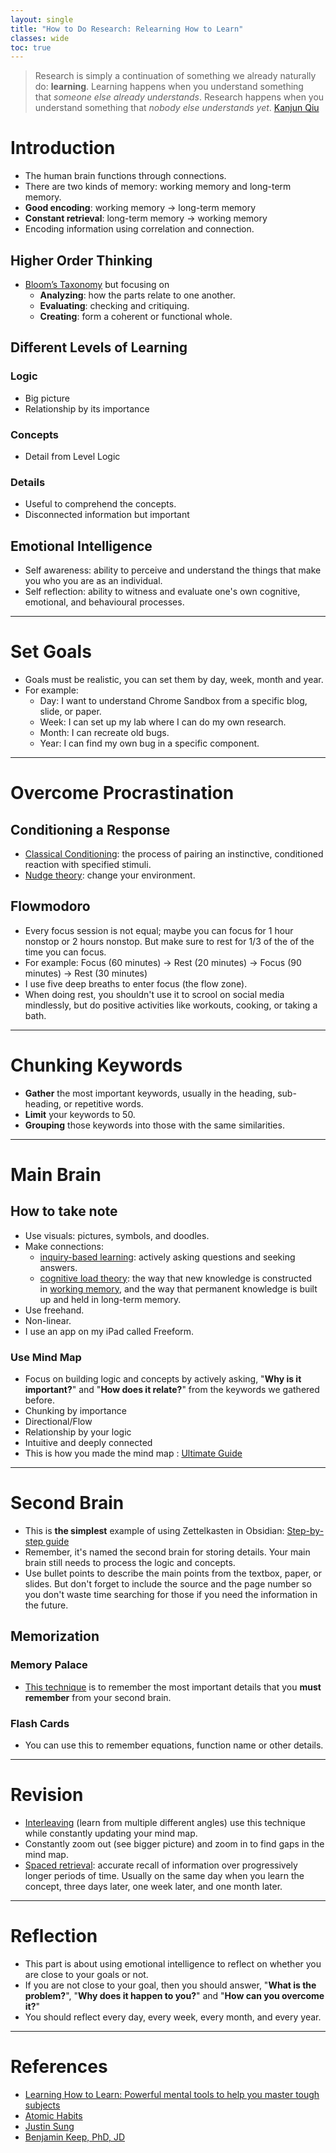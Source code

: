 ```yaml
---
layout: single
title: "How to Do Research: Relearning How to Learn"
classes: wide
toc: true
---
```


> Research is simply a continuation of something we already naturally do: **learning**.
> Learning happens when you understand something that _someone else already understands_. 
> Research happens when you understand something that _nobody else understands yet_.
> [Kanjun Qiu](https://kanjun.me/writing/research-as-understanding)

# Introduction
- The human brain functions through connections.
- There are two kinds of memory: working memory and long-term memory.
- **Good encoding**: working memory -> long-term memory
- **Constant retrieval**: long-term memory -> working memory
- Encoding information using correlation and connection.

## Higher Order Thinking
- [Bloom’s Taxonomy](https://tips.uark.edu/using-blooms-taxonomy/#:~:text=Bloom's%20Taxonomy%20is%20a%20classification%20of%20the%20different%20outcomes%20and,at%20the%20University%20of%20Chicago.) but focusing on 
	- **Analyzing**: how the parts relate to one another.
	- **Evaluating**: checking and critiquing.
	- **Creating**: form a coherent or functional whole.

## Different Levels of Learning
### Logic
- Big picture
- Relationship by its importance

### Concepts
- Detail from Level Logic

### Details
- Useful to comprehend the concepts.
- Disconnected information but important

## Emotional Intelligence
- Self awareness: ability to perceive and understand the things that make you who you are as an individual.
- Self reflection: ability to witness and evaluate one's own cognitive, emotional, and behavioural processes.

---
# Set Goals
- Goals must be realistic, you can set them by day, week, month and year.
- For example:
	- Day: I want to understand Chrome Sandbox from a specific blog, slide, or paper.
	- Week: I can set up my lab where I can do my own research.
	- Month: I can recreate old bugs.
	- Year: I can find my own bug in a specific component.

---
# Overcome Procrastination
## Conditioning a Response
- [Classical Conditioning](https://www.simplypsychology.org/classical-conditioning.html): the process of pairing an instinctive, conditioned reaction with specified stimuli.
- [Nudge theory](https://whatfix.com/blog/nudge-theory/): change your environment.

## Flowmodoro
- Every focus session is not equal; maybe you can focus for 1 hour nonstop or 2 hours nonstop. But make sure to rest for 1/3 of the of the time you can focus.
- For example: Focus (60 minutes) -> Rest (20 minutes) -> Focus (90 minutes) -> Rest (30 minutes)
- I use five deep breaths to enter focus (the flow zone).
- When doing rest, you shouldn't use it to scrool on social media mindlessly, but do positive activities like workouts, cooking, or taking a bath.

---
# Chunking Keywords
- **Gather** the most important keywords, usually in the heading, sub-heading, or repetitive words.
- **Limit** your keywords to 50.
- **Grouping** those keywords into those with the same similarities.

---
# Main Brain
## How to take note
- Use visuals: pictures, symbols, and doodles.
- Make connections: 
	- [inquiry-based learning](https://www.education.gov.au/australian-curriculum/national-stem-education-resources-toolkit/i-want-know-about-stem-education/what-works-best-when-teaching-stem/inquiry-based-learning#:~:text=Inquiry%2Dbased%20learning%20is%20an,reverses%20the%20order%20of%20learning.): actively asking questions and seeking answers.
	- [cognitive load theory](https://theeducationhub.org.nz/an-introduction-to-cognitive-load-theory/): the way that new knowledge is constructed in [working memory](https://theeducationhub.org.nz/working-memory-and-its-role-in-teaching-and-learning/), and the way that permanent knowledge is built up and held in long-term memory.
- Use freehand.
- Non-linear.
- I use an app on my iPad called Freeform.

### Use Mind Map
- Focus on building logic and concepts by actively asking, "**Why is it important?**" and "**How does it relate?**" from the keywords we gathered before.
- Chunking by importance
- Directional/Flow
- Relationship by your logic
- Intuitive and deeply connected
- This is how you made the mind map : [Ultimate Guide](https://www.youtube.com/embed/vzbQ8qZKpeg?si=dj_ay-0nZth-G9xT&amp;start=828)

---
# Second Brain
- This is **the simplest** example of using Zettelkasten in Obsidian: [Step-by-step guide](https://www.youtube.com/watch?v=E6ySG7xYgjY)
- Remember, it's named the second brain for storing details. Your main brain still needs to process the logic and concepts.
- Use bullet points to describe the main points from the textbox, paper, or slides. But don't forget to include the source and the page number so you don't waste time searching for those if you need the information in the future.

## Memorization
### Memory Palace
- [This technique](https://artofmemory.com/blog/how-to-build-a-memory-palace/) is to remember the most important details that you **must remember** from your second brain.

### Flash Cards
- You can use this to remember equations, function name or other details.

---
# Revision
- [Interleaving](https://www.coursera.org/articles/interleaving) (learn from multiple different angles) use this technique while constantly updating your mind map.
- Constantly zoom out (see bigger picture) and zoom in to find gaps in the mind map.
- [Spaced retrieval](https://pdf.retrievalpractice.org/SpacingGuide.pdf): accurate recall of information over progressively longer periods of time. Usually on the same day when you learn the concept, three days later, one week later, and one month later.

---
# Reflection
- This part is about using emotional intelligence to reflect on whether you are close to your goals or not.
- If you are not close to your goal, then you should answer, "**What is the problem?**", "**Why does it happen to you?**" and "**How can you overcome it?**"
- You should reflect every day, every week, every month, and every year.

---
# References
- [Learning How to Learn: Powerful mental tools to help you master tough subjects](https://www.coursera.org/learn/learning-how-to-learn)
- [Atomic Habits](https://www.amazon.com/Atomic-Habits-Proven-Build-Break/dp/0735211299)
- [Justin Sung](https://www.youtube.com/@JustinSung)
- [Benjamin Keep, PhD, JD](https://www.youtube.com/@benjaminkeep/videos)
